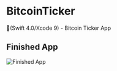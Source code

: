 # BitcoinTicker
📱(Swift 4.0/Xcode 9) - Bitcoin Ticker App

## Finished App
![Finished App](http://g.recordit.co/pfJpa8fUhJ.gif)
